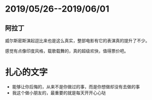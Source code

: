 # 2019/05/26--2019/06/01

## 阿拉丁

威尔斯密斯演起逗比来也是这么真实，整部电影有它的表演真的提升了不少。

感觉有点像印度风格，载歌载舞的，真的超级欢快，值得票价吧。

# 扎心的文字

-   能够让你后悔的，从来不是你做过的事，而是你想做却没有去做的事
-   我这个做小朋友的，最重要的就是每天开开心心哒
